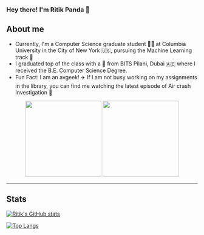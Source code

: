 ### Hey there!	I'm Ritik Panda :panda_face:

<!--
**Ritik3111/Ritik3111** is a ✨ _special_ ✨ repository because its `README.md` (this file) appears on your GitHub profile.

Here are some ideas to get you started:

- 🔭 I’m currently working on ...
- 🌱 I’m currently learning ...
- 👯 I’m looking to collaborate on ...
- 🤔 I’m looking for help with ...
- 💬 Ask me about ...
- 📫 How to reach me: ...
- 😄 Pronouns: ...
- ⚡ Fun fact: ...
-->

## About me

- Currently, I'm a Computer Science graduate student :man_technologist: at Columbia University in the City of New York :us:, pursuing the Machine Learning track :robot: 
- I graduated top of the class with a :1st_place_medal: from BITS Pilani, Dubai :united_arab_emirates: where I received the B.E. Computer Science Degree.
- Fun Fact: I am an avgeek! :airplane: If I am not busy working on my assignments in the library, you can find me watching the latest episode of Air crash  Investigation :grimacing:


<p align="center">
  <img width="200" src='https://user-images.githubusercontent.com/123143346/216854768-821b1c05-0810-4dd3-980f-d3ae17768e37.png'> <img width="200" src='https://user-images.githubusercontent.com/123143346/216851466-e6405aae-7f52-4e48-adbb-7d44743bfdac.png'>
</p>

---

## Stats

[![Ritik's GitHub stats](https://github-readme-stats.vercel.app/api?username=Ritik3111&show_icons=true&theme=transparent)](https://github.com/anuraghazra/github-readme-stats)

[![Top Langs](https://github-readme-stats.vercel.app/api/top-langs/?username=Ritik3111)](https://github.com/anuraghazra/github-readme-stats)
